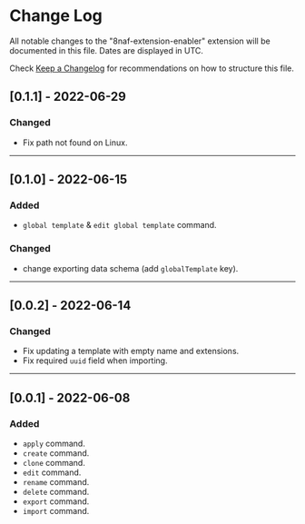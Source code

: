 # Change Log

All notable changes to the "8naf-extension-enabler" extension will be documented in this file. Dates are displayed in UTC.

Check [Keep a Changelog](http://keepachangelog.com/) for recommendations on how to structure this file.

## [0.1.1] - 2022-06-29

### Changed

-   Fix path not found on Linux.

---

## [0.1.0] - 2022-06-15

### Added

-   `global template` & `edit global template` command.

### Changed

-   change exporting data schema (add `globalTemplate` key).

---

## [0.0.2] - 2022-06-14

### Changed

-   Fix updating a template with empty name and extensions.
-   Fix required `uuid` field when importing.

---

## [0.0.1] - 2022-06-08

### Added

-   `apply` command.
-   `create` command.
-   `clone` command.
-   `edit` command.
-   `rename` command.
-   `delete` command.
-   `export` command.
-   `import` command.
